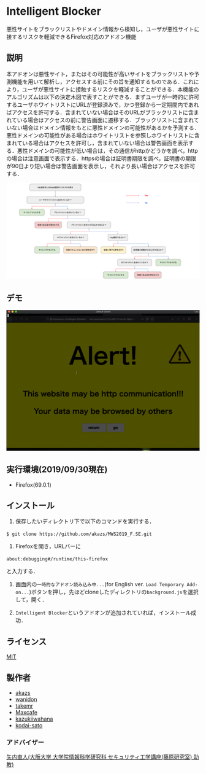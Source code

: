 # Intelligent Blocker

悪性サイトをブラックリストやドメイン情報から検知し，ユーザが悪性サイトに接するリスクを軽減できるFirefox対応のアドオン機能

## 説明

本アドオンは悪性サイト，またはその可能性が高いサイトをブラックリストや予測機能を用いて解析し，アクセスする前にその旨を通知するものである．これにより，ユーザが悪性サイトに接触するリスクを軽減することができる．本機能のアルゴリズムは以下の決定木図で表すことができる．まずユーザが一時的に許可するユーザホワイトリストにURLが登録済みで，かつ登録から一定期間内であればアクセスを許可する．含まれていない場合はそのURLがブラックリストに含まれている場合はアクセスの前に警告画面に遷移する．ブラックリストに含まれていない場合はドメイン情報をもとに悪性ドメインの可能性があるかを予測する．悪性ドメインの可能性がある場合はホワイトリストを参照しホワイトリストに含まれている場合はアクセスを許可し，含まれていない場合は警告画面を表示する．悪性ドメインの可能性が低い場合は，その通信がhttpかどうかを調べ，httpの場合は注意画面で表示する．httpsの場合は証明書期限を調べ，証明書の期限が90日より短い場合は警告画面を表示し，それより長い場合はアクセスを許可する．

![](https://github.com/akazs/MWS2019_F.SE/blob/master/flow_chart.png)

## デモ

![](https://github.com/akazs/MWS2019_F.SE/blob/master/demo_test.gif)

## 実行環境(2019/09/30現在)

- Firefox(69.0.1)

## インストール

1. 保存したいディレクトリ下で以下のコマンドを実行する．

`$ git clone https://github.com/akazs/MWS2019_F.SE.git`

1. Firefoxを開き，URLバーに

`about:debugging#/runtime/this-firefox`

と入力する．

1. 画面内の`一時的なアドオン読み込み中...`(for English ver. `Load Temporary Add-on...`)ボタンを押し，先ほどcloneしたディレクトリの`background.js`を選択して，開く．

1. `Intelligent Blocker`というアドオンが追加されていれば，インストール成功．

## ライセンス

[MIT](https://github.com/tcnksm/tool/blob/master/LICENCE)

## 製作者

- [akazs](https://github.com/akazs)
- [wanidon](https://github.com/wanidon)
- [takemr](https://github.com/takemr)
- [Maxcafe](https://github.com/Maxcafe)
- [kazukiiwahana](https://github.com/kazukiiwahana)
- [kodai-sato](https://github.com/kodai-sato)

### アドバイザー

[矢内直人(大阪大学 大学院情報科学研究科 セキュリティ工学講座(藤原研究室) 助教)](http://www-infosec.ist.osaka-u.ac.jp/~yanai/)
